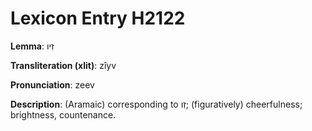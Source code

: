 # Lexicon Entry H2122

**Lemma**: זִיו

**Transliteration (xlit)**: zîyv

**Pronunciation**: zeev

**Description**:
(Aramaic) corresponding to זִו; (figuratively) cheerfulness; brightness, countenance.
